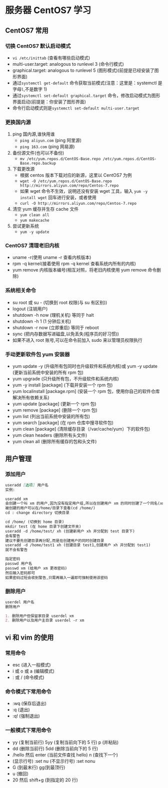 # 服务器 CentOS7 学习

## CentOS7 常用

### 切换 CentOS7 默认启动模式

- `vi /etc/inittab` (查看有哪些启动模式)
- multi-user.target: analogous to runlevel 3 (命令行模式)
- graphical.target: analogous to runlevel 5 (图形模式)(前提是已经安装了图形界面)
- 通过`systemctl get-default` 命令获取当前模式(注意：这里是：systemctl 是字母`l`,不是数字 1)
- 通过`systemctl set-default graphical.target` 命令，修改启动模式为图形界面启动(前提是：你安装了图形界面)
- 命令行启动模式则是`systemctl set-default multi-user.target`

### 更换国内源

1. ping 国内源,谁快用谁
   - `ping aliyun.com` (ping 阿里源)
   - `ping 163.com` (ping 网易源)
2. 备份源文件(也可以不备份)
   - `mv /etc/yum.repos.d/CentOS-Base.repo /etc/yum.repos.d/CentOS-Base.repo.backup`
3. 下载更改源
   - 根据 centos 版本下载对应的新源，这里以 CentOS7 为例
   - `wget -O /etc/yum.repos.d/CentOS-Base.repo http://mirrors.aliyun.com/repo/Centos-7.repo`
   - 如果 wget 命令不生效，说明还没有安装 wget 工具，输入 `yum -y install wget` 回车进行安装，或者使用
   - `curl -O http://mirrors.aliyun.com/repo/Centos-7.repo`
4. 清空 yum 缓存并生存 cache 文件
   - `yum clean all`
   - `yum makecache`
5. 尝试更新系统
   - `yum -y update`

### CentOS7 清理老旧内核

- uname -r(使用 uname -r 查看内核版本)
- rpm -q kernel(接着使用 rpm -q kernel 查看系统内所有的内核)
- yum remove 内核版本编号(相互对照，将老旧内核使用 yum remove 命令删除)

### 系统相关命令

- su root 或 su - (切换到 root 权限(与 su 有区别))
- logout (注销用户)
- shutdown -h now (理机关机) 等同于 halt
- shutdown -h 1 (1 分钟后关机)
- shutdown -r now (立即重启) 等同于 reboot
- sync (把内存数据写进磁盘,以免丢失(程序员的好习惯))
- 如果不进入 root 账号,可以在命令前加入 sudo 来以管理员权限执行

### 手动更新软件包 yum 安装器

- yum update -y (升级所有包同时也升级软件和系统内核)或 yum -y update (更新当前系统中安装的所有 rpm 包)
- yum upgrade (只升级所有包，不升级软件和系统内核)
- yum -y install [package] (下载并安装一个 rpm 包)
- yum localinstall [package.rpm] (安装一个 rpm 包，使用你自己的软件仓库解决所有依赖关系)
- yum update [package] (更新一个 rpm 包)
- yum remove [package] (删除一个 rpm 包)
- yum list (列出当前系统中安装的所有包)
- yum search [package] (在 rpm 仓库中搜寻软件包)
- yum clean [package] (清除缓存目录（/var/cache/yum）下的软件包)
- yum clean headers (删除所有头文件)
- yum clean all (删除所有缓存的包和头文件)

## 用户管理

### 添加用户

```md
useradd [选项] 用户名
实例:

useradd xm
会创建一个叫 xm 的用户,因为没有指定用户组,所以在创建用户 xm 的同时创建了一个同名(xm)的组,将用户 xm 分配到该组中(xm)
被创建的用户可以在/home/目录下查看(cd /home/)
cd : change directory 切换目录

cd /home/ (切换到 home 目录)
mkdir test (在 home 目录下创建文件夹)
useradd -d /home/test/ xh (创建新用户 xh 并分配到 test 目录下)
会有警告
建议不要先创建目录再分配,而是在创建用户的同时创建目录
useradd -d /home/test1 xh (创建目录 test1,创建用户 xh 并分配到 test1)
就不会有警告

指定密码
passwd 用户名
passwd xm (给用户 xm 更改密码)
然后输入密码即可
如果密码过短会收到警告,只需再输入一遍即可强制使用该密码
```

### 删除用户

```md
userdel 用户名
删除用户

1. 删除用户但保留家目录 userdel xm
2. 删除用户以及用户主目录 userdel -r xm
```

## vi 和 vim 的使用

### 常用命令

- esc (进入一般模式)
- i 或 o 或 a (编辑模式)
- : 或 / (命令模式)

### 命令模式下常用命令

- :wq (保存后退出)
- :q (退出)
- :q! (强制退出)

### 一般模式下常用命令

- yy (复制当前行) 5yy (复制当前向下的 5 行) p (并粘贴)
- dd (删除当前行) 5dd (删除当前向下的 5 行)
- /hello 然后 enter (当前文件查找 hello) n (查找下一个)
- (显示行号) :set nu (不显示行号) :set nonu
- G (到最末行) gg(到最顶行)
- u (撤回)
- 20 然后 shift+g (到指定的 20 行)
